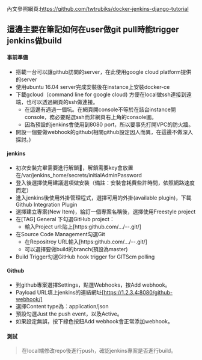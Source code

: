 內文參照網頁:https://github.com/twtrubiks/docker-jenkins-django-tutorial
## 這邊主要在筆記如何在user做git pull時能trigger jenkins做build
#### 事前準備
- 搭載一台可以讓github訪問的server，在此使用google cloud platform提供的server
- 使用ubuntu 16.04 server完成安裝後在instance上安裝docker-ce
- 下載gcloud（command line for google cloud) 方便在local做ssh連接到遠端，也可以透過網頁的ssh做連接。
    - 在這邊有遇過一個坑。在網頁開console不等於在該台instance開console，務必要點選ssh而非網頁右上角的console圖。
    - 因為預設的jenkins會使用到8080 port，所以要事先打開VPC的防火牆。
- 開設一個要做webhook的github(相關github設定因人而異，在這邊不做深入探討。)

#### jenkins
- 初次安裝完畢需要進行解鎖，解鎖需要key會放置在/var/jenkins_home/secrets/initialAdminPassword
- 登入後選擇使用建議選項做安裝（備註：安裝會耗費些許時間，依照網路速度而定）
- 進入jenkins後使用外掛管理程式，選擇可用的外掛(available plugin)，下載Github Integration Plugin
- 選擇建立專案(New Item)，給訂一個專案名稱後，選擇使用Freestyle project
- 在[TAG] General 下勾選GitHub project：
    - 輸入Project url:貼上[https:github.com/.../--.git/]
- 在Source Code Management勾選Git
    - 在Repositroy URL輸入[https:github.com/.../--.git/]
    - 可以選擇要做build的branch(預設為master)
- Build Trigger勾選GitHub hook trigger for GITScm polling


#### Github
- 到github專案選擇Settings，點選Webhooks，按Add webhook。
- Payload URL填上jenkins的連結網址[https://1.2.3.4:8080/github-webhook/]
- 選擇Content type為：application/json
- 預設勾選Just the push event，以及Active。
- 如果設定無誤，按下綠色按鈕Add webhook會正常添加webhook。

#### 測試
> 在local端修改repo後進行push，確認jenkins專案是否進行build。
